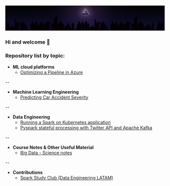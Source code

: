 [![Visit my website](assets/banner.png)](https://www.kauvinlucas.com)
### Hi and welcome 👋

### Repository list by topic:

- **ML cloud platforms**
    - [Optimizing a Pipeline in Azure](https://github.com/kauvinlucas/Optimizing-a-Pipeline-in-Azure)

--

- **Machine Learning Engineering**
    - [Predicting Car Accident Severity](https://github.com/kauvinlucas/Predicting_car_accident_severity) 


--

- **Data Engineering**
    - [Running a Spark on Kubernetes application](https://github.com/kauvinlucas/spark-kubernetes)
    - [Pyspark stateful processing with Twitter API and Apache Kafka](https://github.com/kauvinlucas/pyspark-stateful-processing-with-twitter-kafka)

--

- **Course Notes & Other Useful Material**
    - [Big Data - Science notes](https://github.com/kauvinlucas/big-data-science-notes)

--

- **Contributions**
    - [Spark Study Club (Data Engineering LATAM)](https://github.com/kauvinlucas/Spark-StudyClub)


